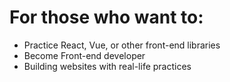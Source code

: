 # For those who want to:
- Practice React, Vue, or other front-end libraries
- Become Front-end developer
- Building websites with real-life practices

